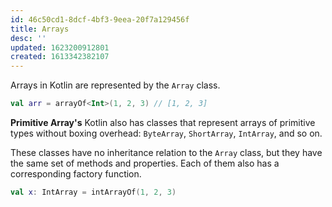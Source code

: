 ```yaml
---
id: 46c50cd1-8dcf-4bf3-9eea-20f7a129456f
title: Arrays
desc: ''
updated: 1623200912801
created: 1613342382107
---
```


Arrays in Kotlin are represented by the `Array` class.
```kotlin
val arr = arrayOf<Int>(1, 2, 3) // [1, 2, 3]
```

**Primitive Array's**
Kotlin also has classes that represent arrays of primitive types without boxing overhead: `ByteArray`, `ShortArray`, `IntArray`, and so on.

These classes have no inheritance relation to the `Array` class, but they have the same set of methods and properties. Each of them also has a corresponding factory function.
```kotlin
val x: IntArray = intArrayOf(1, 2, 3)
```